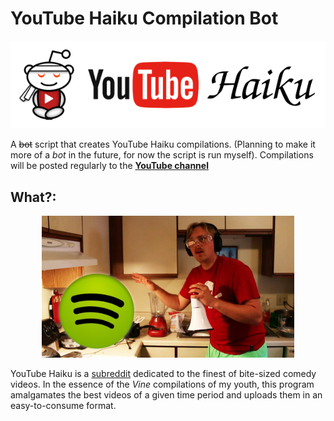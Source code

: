 # YouTube Haiku Compilation Bot

<p align="center">
  <img src="imgs/yt-haiku.png">
</p>

A ~~bot~~ script that creates YouTube Haiku compilations. (Planning to make it more of a *bot* in the future, for now the script is run myself). Compilations will be posted regularly to the **[YouTube channel](https://www.youtube.com/channel/UC4bbRJvsJ5ruK2znzjOOZCg)**

## What?:

<p align="center">
  <a href="https://www.youtube.com/watch?v=BvQ571eAOZE">
    <img src="imgs/github/gus_johnson.jpg" alt="Recording a Spotify Ad - Gus Johnson" style="width:80%;height:80%;">
  </a>
</p>

YouTube Haiku is a [subreddit](https://www.reddit.com/r/youtubehaiku/) dedicated to the finest of bite-sized comedy videos. In the essence of the *Vine* compilations of my youth, this program amalgamates the best videos of a given time period and uploads them in an easy-to-consume format.
